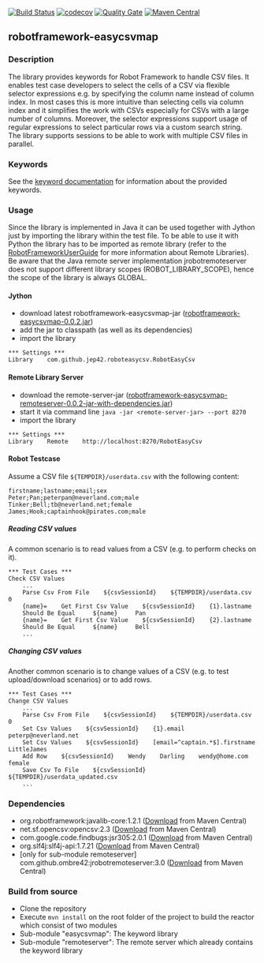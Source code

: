 [![Build Status](https://travis-ci.org/JeP42/robotframework-easycsvmap.svg?branch=master)](https://travis-ci.org/JeP42/robotframework-easycsvmap)
[![codecov](https://codecov.io/gh/JeP42/robotframework-easycsvmap/branch/master/graph/badge.svg)](https://codecov.io/gh/JeP42/robotframework-easycsvmap)
[![Quality Gate](https://sonarqube.com/api/badges/gate?key=com.github.jep42:robotframework-easycsvmap-reactor)](https://sonarqube.com/dashboard/index/com.github.jep42:robotframework-easycsvmap-reactor)
[![Maven Central](https://maven-badges.herokuapp.com/maven-central/com.github.jep42/robotframework-easycsvmap/badge.svg)](https://maven-badges.herokuapp.com/maven-central/com.github.jep42/robotframework-easycsvmap)


## robotframework-easycsvmap

### Description
The library provides keywords for Robot Framework to handle CSV files. It enables test case developers to select the cells of a CSV via flexible selector expressions e.g. by specifying the column name instead of column index. In most cases this is more intuitive than selecting cells via column index and it simplifies the work with CSVs especially for CSVs with a large number of columns. Moreover, the selector expressions support usage of regular expressions to select particular rows via a custom search string.
The library supports sessions to be able to work with multiple CSV files in parallel.

### Keywords

See the [keyword documentation](https://jep42.github.io/robotframework-easycsvmap/RobotEasyCsv.html) for information about the provided keywords.

### Usage

Since the library is implemented in Java it can be used together with Jython just by importing the library within the test file. To be able to
use it with Python the library has to be imported as remote library (refer to the [RobotFrameworkUserGuide](http://robotframework.org/robotframework/latest/RobotFrameworkUserGuide.html#remote-library-interface) for more information about Remote Libraries). Be aware that the
Java remote server implementation jrobotremoteserver does not support different library scopes (ROBOT\_LIBRARY\_SCOPE), hence the scope of the library is always GLOBAL.

#### Jython

- download latest robotframework-easycsvmap-jar ([robotframework-easycsvmap-0.0.2.jar](https://repo.maven.apache.org/maven2/com/github/jep42/robotframework-easycsvmap/0.0.2/robotframework-easycsvmap-0.0.2.jar))
- add the jar to classpath (as well as its dependencies)
- import the library

```
*** Settings ***
Library    com.github.jep42.roboteasycsv.RobotEasyCsv
```

#### Remote Library Server

- download the remote-server-jar ([robotframework-easycsvmap-remoteserver-0.0.2-jar-with-dependencies.jar](https://repo.maven.apache.org/maven2/com/github/jep42/robotframework-easycsvmap-remoteserver/0.0.2/robotframework-easycsvmap-remoteserver-0.0.2-jar-with-dependencies.jar))
- start it via command line ``java -jar <remote-server-jar> --port 8270``
- import the library

```
*** Settings ***
Library    Remote    http://localhost:8270/RobotEasyCsv
```


#### Robot Testcase

Assume a CSV file ``${TEMPDIR}/userdata.csv`` with the following content:

```
firstname;lastname;email;sex
Peter;Pan;peterpan@neverland.com;male
Tinker;Bell;tb@neverland.net;female
James;Hook;captainhook@pirates.com;male
```

##### Reading CSV values

A common scenario is to read values from a CSV (e.g. to perform checks on it).


```
*** Test Cases ***
Check CSV Values
    ...
    Parse Csv From File    ${csvSessionId}    ${TEMPDIR}/userdata.csv    0
    {name}=    Get First Csv Value    ${csvSessionId}    {1}.lastname
    Should Be Equal 	${name} 	Pan
    {name}=    Get First Csv Value    ${csvSessionId}    {2}.lastname
    Should Be Equal 	${name} 	Bell
    ...
```

##### Changing CSV values

Another common scenario is to change values of a CSV (e.g. to test upload/download scenarios) or to add rows.

```
*** Test Cases ***
Change CSV Values
    ...
    Parse Csv From File    ${csvSessionId}    ${TEMPDIR}/userdata.csv    0
    Set Csv Values    ${csvSessionId}    {1}.email    peterp@neverland.net
    Set Csv Values    ${csvSessionId}    [email=^captain.*$].firstname    LittleJames
    Add Row    ${csvSessionId}    Wendy    Darling    wendy@home.com    female
    Save Csv To File    ${csvSessionId}    ${TEMPDIR}/userdata_updated.csv
    ...
```


### Dependencies
- org.robotframework:javalib-core:1.2.1 ([Download](https://mvnrepository.com/artifact/org.robotframework/javalib-core/1.2.1) from Maven Central)
- net.sf.opencsv:opencsv:2.3 ([Download](https://mvnrepository.com/artifact/net.sf.opencsv/opencsv/2.3) from Maven Central)
- com.google.code.findbugs:jsr305:2.0.1 ([Download](https://mvnrepository.com/artifact/com.google.code.findbugs/jsr305/2.0.1) from Maven Central)
- org.slf4j:slf4j-api:1.7.21 ([Download](https://mvnrepository.com/artifact/org.slf4j/slf4j-api/1.7.21) from Maven Central)
- [only for sub-module remoteserver] com.github.ombre42:jrobotremoteserver:3.0 ([Download](https://mvnrepository.com/artifact/com.github.ombre42/jrobotremoteserver/3.0) from Maven Central)


### Build from source

- Clone the repository
- Execute ``mvn install`` on the root folder of the project to build the reactor which consist of two modules
- Sub-module "easycsvmap": The keyword library
- Sub-module "remoteserver": The remote server which already contains the keyword library




